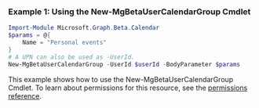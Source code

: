 ### Example 1: Using the New-MgBetaUserCalendarGroup Cmdlet
```powershell
Import-Module Microsoft.Graph.Beta.Calendar
$params = @{
	Name = "Personal events"
}
# A UPN can also be used as -UserId.
New-MgBetaUserCalendarGroup -UserId $userId -BodyParameter $params
```
This example shows how to use the New-MgBetaUserCalendarGroup Cmdlet.
To learn about permissions for this resource, see the [permissions reference](/graph/permissions-reference).
